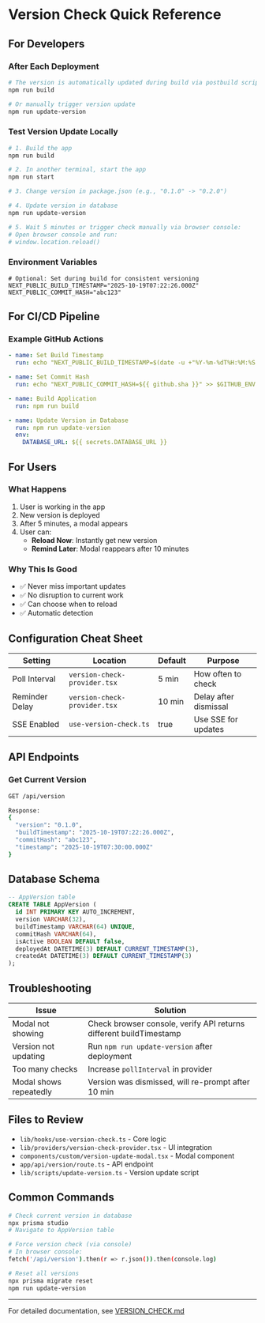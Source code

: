 # Version Check Quick Reference

## For Developers

### After Each Deployment

```bash
# The version is automatically updated during build via postbuild script
npm run build

# Or manually trigger version update
npm run update-version
```

### Test Version Update Locally

```bash
# 1. Build the app
npm run build

# 2. In another terminal, start the app
npm run start

# 3. Change version in package.json (e.g., "0.1.0" -> "0.2.0")

# 4. Update version in database
npm run update-version

# 5. Wait 5 minutes or trigger check manually via browser console:
# Open browser console and run:
# window.location.reload()
```

### Environment Variables

```env
# Optional: Set during build for consistent versioning
NEXT_PUBLIC_BUILD_TIMESTAMP="2025-10-19T07:22:26.000Z"
NEXT_PUBLIC_COMMIT_HASH="abc123"
```

## For CI/CD Pipeline

### Example GitHub Actions

```yaml
- name: Set Build Timestamp
  run: echo "NEXT_PUBLIC_BUILD_TIMESTAMP=$(date -u +"%Y-%m-%dT%H:%M:%S.000Z")" >> $GITHUB_ENV

- name: Set Commit Hash
  run: echo "NEXT_PUBLIC_COMMIT_HASH=${{ github.sha }}" >> $GITHUB_ENV

- name: Build Application
  run: npm run build

- name: Update Version in Database
  run: npm run update-version
  env:
    DATABASE_URL: ${{ secrets.DATABASE_URL }}
```

## For Users

### What Happens

1. User is working in the app
2. New version is deployed
3. After 5 minutes, a modal appears
4. User can:
   - **Reload Now**: Instantly get new version
   - **Remind Later**: Modal reappears after 10 minutes

### Why This Is Good

- ✅ Never miss important updates
- ✅ No disruption to current work
- ✅ Can choose when to reload
- ✅ Automatic detection

## Configuration Cheat Sheet

| Setting        | Location                     | Default | Purpose               |
| -------------- | ---------------------------- | ------- | --------------------- |
| Poll Interval  | `version-check-provider.tsx` | 5 min   | How often to check    |
| Reminder Delay | `version-check-provider.tsx` | 10 min  | Delay after dismissal |
| SSE Enabled    | `use-version-check.ts`       | true    | Use SSE for updates   |

## API Endpoints

### Get Current Version

```bash
GET /api/version

Response:
{
  "version": "0.1.0",
  "buildTimestamp": "2025-10-19T07:22:26.000Z",
  "commitHash": "abc123",
  "timestamp": "2025-10-19T07:30:00.000Z"
}
```

## Database Schema

```sql
-- AppVersion table
CREATE TABLE AppVersion (
  id INT PRIMARY KEY AUTO_INCREMENT,
  version VARCHAR(32),
  buildTimestamp VARCHAR(64) UNIQUE,
  commitHash VARCHAR(64),
  isActive BOOLEAN DEFAULT false,
  deployedAt DATETIME(3) DEFAULT CURRENT_TIMESTAMP(3),
  createdAt DATETIME(3) DEFAULT CURRENT_TIMESTAMP(3)
);
```

## Troubleshooting

| Issue                  | Solution                                                           |
| ---------------------- | ------------------------------------------------------------------ |
| Modal not showing      | Check browser console, verify API returns different buildTimestamp |
| Version not updating   | Run `npm run update-version` after deployment                      |
| Too many checks        | Increase `pollInterval` in provider                                |
| Modal shows repeatedly | Version was dismissed, will re-prompt after 10 min                 |

## Files to Review

- `lib/hooks/use-version-check.ts` - Core logic
- `lib/providers/version-check-provider.tsx` - UI integration
- `components/custom/version-update-modal.tsx` - Modal component
- `app/api/version/route.ts` - API endpoint
- `lib/scripts/update-version.ts` - Version update script

## Common Commands

```bash
# Check current version in database
npx prisma studio
# Navigate to AppVersion table

# Force version check (via console)
# In browser console:
fetch('/api/version').then(r => r.json()).then(console.log)

# Reset all versions
npx prisma migrate reset
npm run update-version
```

---

For detailed documentation, see [VERSION_CHECK.md](./VERSION_CHECK.md)
